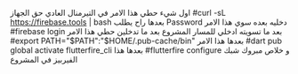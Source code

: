 اول شيء حطي هذا الامر في التيرمنال العادي حق الجهاز 
#curl -sL https://firebase.tools | bash
بعدها راح يطلب Password دخليه 
بعده سوي هذا الامر 
#firebase login
بعد ما تسويته ادخلي للمسار المشروع 
بعد ما تدخلين حطي هذا الامر 
#export PATH="$PATH":"$HOME/.pub-cache/bin"
بعدها هذا الامر 
#dart pub global activate flutterfire_cli
بعدها هذا 
#flutterfire configure
و خلاص مبروك شبك الفيربيز في المشروع 
